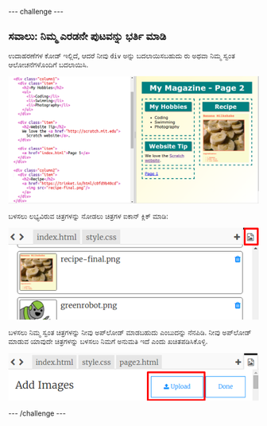 --- challenge ---

## ಸವಾಲು: ನಿಮ್ಮ ಎರಡನೇ ಪುಟವನ್ನು ಭರ್ತಿ ಮಾಡಿ

ಉದಾಹರಣೆಗಳ ಕೋಡ್ ಇಲ್ಲಿದೆ, ಆದರೆ ನೀವು `div` ಅನ್ನು ಬದಲಾಯಿಸಬಹುದು ರು ಅಥವಾ ನಿಮ್ಮ ಸ್ವಂತ ಆಲೋಚನೆಗಳೊಂದಿಗೆ ಬದಲಾಯಿಸಿ.

![screenshot](images/magazine-page2-challenge.png)

ಬಳಸಲು ಲಭ್ಯವಿರುವ ಚಿತ್ರಗಳನ್ನು ನೋಡಲು ಚಿತ್ರಗಳ ಐಕಾನ್ ಕ್ಲಿಕ್ ಮಾಡಿ:

![screenshot](images/magazine-images.png)

ಬಳಸಲು ನಿಮ್ಮ ಸ್ವಂತ ಚಿತ್ರಗಳನ್ನು ನೀವು ಅಪ್‌ಲೋಡ್ ಮಾಡಬಹುದು ಎಂಬುದನ್ನು ನೆನಪಿಡಿ. ನೀವು ಅಪ್‌ಲೋಡ್ ಮಾಡುವ ಯಾವುದೇ ಚಿತ್ರಗಳನ್ನು ಬಳಸಲು ನಿಮಗೆ ಅನುಮತಿ ಇದೆ ಎಂದು ಖಚಿತಪಡಿಸಿಕೊಳ್ಳಿ.

![screenshot](images/magazine-upload-images.png)

--- /challenge ---
